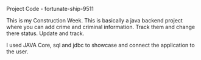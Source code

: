 Project Code - fortunate-ship-9511

This is my Construction Week. This is basically a java backend project where you can add crime and criminal information. 
Track them and change there status. 
Update and track.

I used JAVA Core, sql and jdbc to showcase and connect the application to the user.

